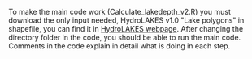 To make the main code work (Calculate_lakedepth_v2.R) you must download the only input needed, HydroLAKES v1.0 "Lake polygons" in shapefile, you can find it in [HydroLAKES webpage](https://www.hydrosheds.org/page/hydrolakes).
After changing the directory folder in the code, you should be able to run the main code. Comments in the code explain in detail what is doing in each step.
